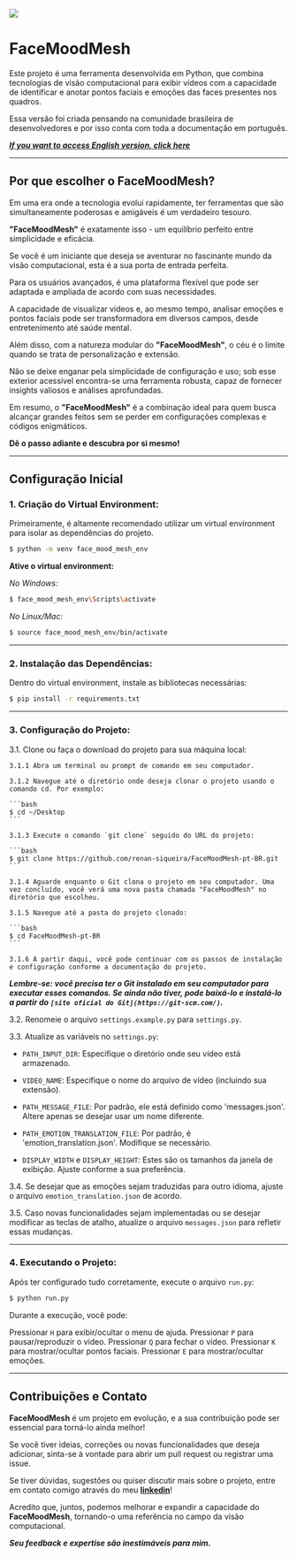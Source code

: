 ![](https://github.com/renan-siqueira/FaceMoodMesh-pt-BR/blob/main/presentation.gif)

# FaceMoodMesh

Este projeto é uma ferramenta desenvolvida em Python, que combina tecnologias de visão computacional para exibir vídeos com a capacidade de identificar e anotar pontos faciais e emoções das faces presentes nos quadros.

Essa versão foi criada pensando na comunidade brasileira de desenvolvedores e por isso conta com toda a documentação em português.

*__[If you want to access English version, click here](https://github.com/renan-siqueira/FaceMoodMesh)__*

---

## Por que escolher o FaceMoodMesh?

Em uma era onde a tecnologia evolui rapidamente, ter ferramentas que são simultaneamente poderosas e amigáveis é um verdadeiro tesouro. 

__"FaceMoodMesh"__ é exatamente isso - um equilíbrio perfeito entre simplicidade e eficácia. 

Se você é um iniciante que deseja se aventurar no fascinante mundo da visão computacional, esta é a sua porta de entrada perfeita. 

Para os usuários avançados, é uma plataforma flexível que pode ser adaptada e ampliada de acordo com suas necessidades.

A capacidade de visualizar vídeos e, ao mesmo tempo, analisar emoções e pontos faciais pode ser transformadora em diversos campos, desde entretenimento até saúde mental. 

Além disso, com a natureza modular do __"FaceMoodMesh"__, o céu é o limite quando se trata de personalização e extensão.

Não se deixe enganar pela simplicidade de configuração e uso; sob esse exterior acessível encontra-se uma ferramenta robusta, capaz de fornecer insights valiosos e análises aprofundadas. 

Em resumo, o __"FaceMoodMesh"__ é a combinação ideal para quem busca alcançar grandes feitos sem se perder em configurações complexas e códigos enigmáticos. 

__Dê o passo adiante e descubra por si mesmo!__

---

## Configuração Inicial

### 1. Criação do Virtual Environment:

Primeiramente, é altamente recomendado utilizar um virtual environment para isolar as dependências do projeto.

```bash
$ python -m venv face_mood_mesh_env
```

__Ative o virtual environment:__

_No Windows:_
```bash
$ face_mood_mesh_env\Scripts\activate
```

_No Linux/Mac:_
```bash
$ source face_mood_mesh_env/bin/activate
```

---

### 2. Instalação das Dependências:

Dentro do virtual environment, instale as bibliotecas necessárias:
```bash
$ pip install -r requirements.txt
```

---

### 3. Configuração do Projeto:

3.1. Clone ou faça o download do projeto para sua máquina local:

    3.1.1 Abra um terminal ou prompt de comando em seu computador.

    3.1.2 Navegue até o diretório onde deseja clonar o projeto usando o comando cd. Por exemplo:

    ```bash
    $ cd ~/Desktop
    ```

    3.1.3 Execute o comando `git clone` seguido do URL do projeto:

    ```bash
    $ git clone https://github.com/renan-siqueira/FaceMoodMesh-pt-BR.git
    ```

    3.1.4 Aguarde enquanto o Git clona o projeto em seu computador. Uma vez concluído, você verá uma nova pasta chamada "FaceMoodMesh" no diretório que escolheu.

    3.1.5 Navegue até a pasta do projeto clonado:

    ```bash
    $ cd FaceMoodMesh-pt-BR
    ```

    3.1.6 A partir daqui, você pode continuar com os passos de instalação e configuração conforme a documentação do projeto.

*__Lembre-se: você precisa ter o Git instalado em seu computador para executar esses comandos. Se ainda não tiver, pode baixá-lo e instalá-lo a partir do `[site oficial do Git](https://git-scm.com/)`.__*

3.2. Renomeie o arquivo `settings.example.py` para `settings.py`.

3.3. Atualize as variáveis no `settings.py`:

* `PATH_INPUT_DIR`: Especifique o diretório onde seu vídeo está armazenado.

* `VIDEO_NAME`: Especifique o nome do arquivo de vídeo (incluindo sua extensão).

* `PATH_MESSAGE_FILE`: Por padrão, ele está definido como 'messages.json'. Altere apenas se desejar usar um nome diferente.

* `PATH_EMOTION_TRANSLATION_FILE`: Por padrão, é 'emotion_translation.json'. Modifique se necessário.

* `DISPLAY_WIDTH` e `DISPLAY_HEIGHT`: Estes são os tamanhos da janela de exibição. Ajuste conforme a sua preferência.

3.4. Se desejar que as emoções sejam traduzidas para outro idioma, ajuste o arquivo `emotion_translation.json` de acordo.

3.5. Caso novas funcionalidades sejam implementadas ou se desejar modificar as teclas de atalho, atualize o arquivo `messages.json` para refletir essas mudanças.

---

### 4. Executando o Projeto:

Após ter configurado tudo corretamente, execute o arquivo `run.py`:

```bash
$ python run.py
```

Durante a execução, você pode:

Pressionar `H` para exibir/ocultar o menu de ajuda.
Pressionar `P` para pausar/reproduzir o vídeo.
Pressionar `Q` para fechar o vídeo.
Pressionar `K` para mostrar/ocultar pontos faciais.
Pressionar `E` para mostrar/ocultar emoções.

---

## Contribuições e Contato

__FaceMoodMesh__ é um projeto em evolução, e a sua contribuição pode ser essencial para torná-lo ainda melhor! 

Se você tiver ideias, correções ou novas funcionalidades que deseja adicionar, sinta-se à vontade para abrir um pull request ou registrar uma issue.

Se tiver dúvidas, sugestões ou quiser discutir mais sobre o projeto, entre em contato comigo através do meu __[linkedin](https://www.linkedin.com/in/renan-siqueira-antonio-9b587054/)__!

Acredito que, juntos, podemos melhorar e expandir a capacidade do __FaceMoodMesh__, tornando-o uma referência no campo da visão computacional. 

*__Seu feedback e expertise são inestimáveis para mim.__*

